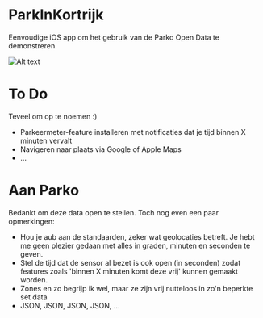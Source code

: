 ParkInKortrijk
==============

Eenvoudige iOS app om het gebruik van de Parko Open Data te demonstreren.

![Alt text](http://f.cl.ly/items/1j321x3L3u3s3K2S3Z3j/screenshot_pik.png "Screenshot")


To Do
=====

Teveel om op te noemen :)
- Parkeermeter-feature installeren met notificaties dat je tijd binnen X minuten vervalt
- Navigeren naar plaats via Google of Apple Maps
- ...

Aan Parko
=========

Bedankt om deze data open te stellen. Toch nog even een paar opmerkingen:
- Hou je aub aan de standaarden, zeker wat geolocaties betreft. Je hebt me geen plezier gedaan met alles in graden, minuten en seconden te geven.
- Stel de tijd dat de sensor al bezet is ook open (in seconden) zodat features zoals 'binnen X minuten komt deze vrij' kunnen gemaakt worden.
- Zones en zo begrijp ik wel, maar ze zijn vrij nutteloos in zo'n beperkte set data
- JSON, JSON, JSON, JSON, ...

